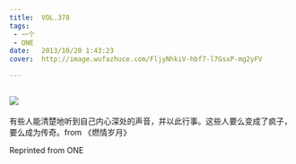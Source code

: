 ```yaml
---
title:	VOL.378
tags:
 - 一个
 - ONE
date:	2013/10/20 1:43:23
cover:	http://image.wufazhuce.com/FljyNhkiV-hbf7-l7GsxP-mg2yFV

---
```

![](http://image.wufazhuce.com/FljyNhkiV-hbf7-l7GsxP-mg2yFV)
---

有些人能清楚地听到自己内心深处的声音，并以此行事。这些人要么变成了疯子，要么成为传奇。from 《燃情岁月》
 
Reprinted from ONE
